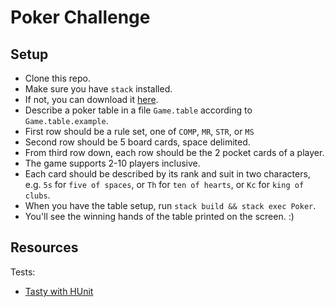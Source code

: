 # Poker Challenge

Setup
-----
- Clone this repo.
- Make sure you have `stack` installed. 
- If not, you can download it [here](https://docs.haskellstack.org/en/stable/README/#how-to-install).
- Describe a poker table in a file `Game.table` according to `Game.table.example`.
- First row should be a rule set, one of `COMP`, `MR`, `STR`, or `MS`
- Second row should be 5 board cards, space delimited.
- From third row down, each row should be the 2 pocket cards of a player.
- The game supports 2-10 players inclusive.
- Each card should be described by its rank and suit in two characters, e.g. `5s` for `five of spaces`,
or `Th` for `ten of hearts`, or `Kc` for `king of clubs`.
- When you have the table setup, run `stack build && stack exec Poker`.
- You'll see the winning hands of the table printed on the screen. :)


Resources
---------
Tests:
- [Tasty with HUnit](https://github.com/andybalaam/hunit-example)
